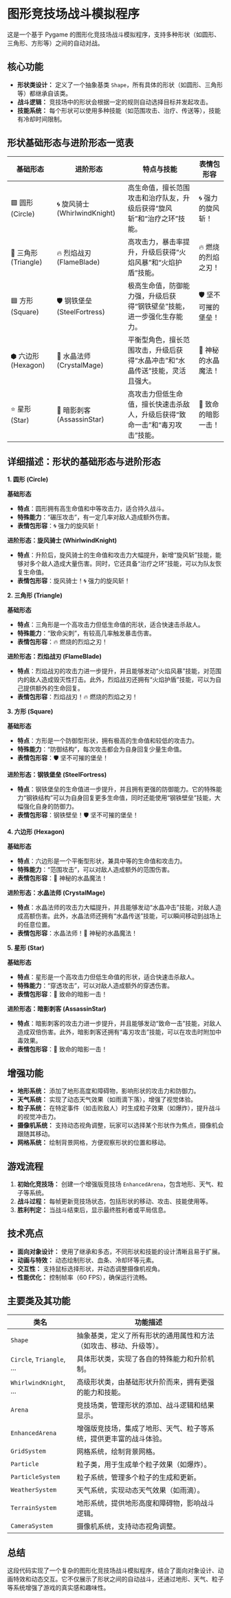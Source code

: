 <h1>图形竞技场战斗模拟程序</h1>

<p>这是一个基于 Pygame 的图形化竞技场战斗模拟程序，支持多种形状（如圆形、三角形、方形等）之间的自动对战。</p>

<h2>核心功能</h2>
<ul>
    <li><strong>形状类设计：</strong> 定义了一个抽象基类 <code>Shape</code>，所有具体的形状（如圆形、三角形等）都继承自该类。</li>
    <li><strong>战斗逻辑：</strong> 竞技场中的形状会根据一定的规则自动选择目标并发起攻击。</li>
    <li><strong>技能系统：</strong> 每个形状可以使用多种技能（如范围攻击、治疗、传送等），技能有冷却时间限制。</li>
</ul>

<section>
    <h2>形状基础形态与进阶形态一览表</h2>
    <table>
        <thead>
            <tr>
                <th>基础形态</th>
                <th>进阶形态</th>
                <th>特点与技能</th>
                <th>表情包形容</th>
            </tr>
        </thead>
        <tbody>
            <tr>
                <td>🟪 圆形 (Circle)</td>
                <td>🌀 旋风骑士 (WhirlwindKnight)</td>
                <td>高生命值，擅长范围攻击和治疗队友，升级后获得“旋风斩”和“治疗之环”技能。</td>
                <td class="emoji">🌀 强力的旋风斩！</td>
            </tr>
            <tr>
                <td>🔺 三角形 (Triangle)</td>
                <td>🔥 烈焰战刃 (FlameBlade)</td>
                <td>高攻击力，暴击率提升，升级后获得“火焰风暴”和“火焰护盾”技能。</td>
                <td class="emoji">🔥 燃烧的烈焰之刃！</td>
            </tr>
            <tr>
                <td>🟦 方形 (Square)</td>
                <td>🛡️ 钢铁堡垒 (SteelFortress)</td>
                <td>极高生命值，防御能力强，升级后获得“钢铁壁垒”技能，进一步强化生存能力。</td>
                <td class="emoji">🛡️ 坚不可摧的堡垒！</td>
            </tr>
            <tr>
                <td>⬢ 六边形 (Hexagon)</td>
                <td>🔮 水晶法师 (CrystalMage)</td>
                <td>平衡型角色，擅长范围攻击，升级后获得“水晶冲击”和“水晶传送”技能，灵活且强大。</td>
                <td class="emoji">🔮 神秘的水晶魔法！</td>
            </tr>
            <tr>
                <td>⭐ 星形 (Star)</td>
                <td>🌟 暗影刺客 (AssassinStar)</td>
                <td>高攻击力但低生命值，擅长快速击杀敌人，升级后获得“致命一击”和“毒刃攻击”技能。</td>
                <td class="emoji">🌟 致命的暗影一击！</td>
            </tr>
        </tbody>
    </table>
</section>

<section>
    <h2>详细描述：形状的基础形态与进阶形态</h2>
    <div class="details">
        <strong>1. 圆形 (Circle)</strong>
        <p><strong>基础形态</strong></p>
        <ul>
            <li><strong>特点</strong>：圆形拥有高生命值和中等攻击力，适合持久战斗。</li>
            <li><strong>特殊能力</strong>：“碾压攻击”，有一定几率对敌人造成额外伤害。</li>
            <li><strong>表情包形容</strong>：🌀 强力的旋风斩！</li>
        </ul>
        <p><strong>进阶形态：旋风骑士 (WhirlwindKnight)</strong></p>
        <ul>
            <li><strong>特点</strong>：升阶后，旋风骑士的生命值和攻击力大幅提升，新增“旋风斩”技能，能够对多个敌人造成大量伤害。同时，它还具备“治疗之环”技能，可以为队友恢复生命值。</li>
            <li><strong>表情包形容</strong>：旋风骑士！🌀 强力的旋风斩！</li>
        </ul>
        <strong>2. 三角形 (Triangle)</strong>
        <p><strong>基础形态</strong></p>
        <ul>
            <li><strong>特点</strong>：三角形是一个高攻击力但低生命值的形状，适合快速击杀敌人。</li>
            <li><strong>特殊能力</strong>：“致命尖刺”，有较高几率触发暴击伤害。</li>
            <li><strong>表情包形容</strong>：🔥 燃烧的烈焰之刃！</li>
        </ul>
        <p><strong>进阶形态：烈焰战刃 (FlameBlade)</strong></p>
        <ul>
            <li><strong>特点</strong>：烈焰战刃的攻击力进一步提升，并且能够发动“火焰风暴”技能，对范围内的敌人造成毁灭性打击。此外，烈焰战刃还拥有“火焰护盾”技能，可以为自己提供额外的生命回复。</li>
            <li><strong>表情包形容</strong>：烈焰战刃！🔥 燃烧的烈焰之刃！</li>
        </ul>
        <strong>3. 方形 (Square)</strong>
        <p><strong>基础形态</strong></p>
        <ul>
            <li><strong>特点</strong>：方形是一个防御型形状，拥有极高的生命值和较低的攻击力。</li>
            <li><strong>特殊能力</strong>：“防御结构”，每次攻击都会为自身回复少量生命值。</li>
            <li><strong>表情包形容</strong>：🛡️ 坚不可摧的堡垒！</li>
        </ul>
        <p><strong>进阶形态：钢铁堡垒 (SteelFortress)</strong></p>
        <ul>
            <li><strong>特点</strong>：钢铁堡垒的生命值进一步提升，并且拥有更强的防御能力。它的特殊能力“钢铁结构”可以为自身回复更多生命值，同时还能使用“钢铁壁垒”技能，大幅强化自身的防御力。</li>
            <li><strong>表情包形容</strong>：钢铁壁垒！🛡️ 坚不可摧的堡垒！</li>
        </ul>
        <strong>4. 六边形 (Hexagon)</strong>
        <p><strong>基础形态</strong></p>
        <ul>
            <li><strong>特点</strong>：六边形是一个平衡型形状，兼具中等的生命值和攻击力。</li>
            <li><strong>特殊能力</strong>：“范围攻击”，可以对敌人造成额外的范围伤害。</li>
            <li><strong>表情包形容</strong>：🔮 神秘的水晶魔法！</li>
        </ul>
        <p><strong>进阶形态：水晶法师 (CrystalMage)</strong></p>
        <ul>
            <li><strong>特点</strong>：水晶法师的攻击力大幅提升，并且能够发动“水晶冲击”技能，对敌人造成高额伤害。此外，水晶法师还拥有“水晶传送”技能，可以瞬间移动到战场上的任意位置。</li>
            <li><strong>表情包形容</strong>：水晶法师！🔮 神秘的水晶魔法！</li>
        </ul>
        <strong>5. 星形 (Star)</strong>
        <p><strong>基础形态</strong></p>
        <ul>
            <li><strong>特点</strong>：星形是一个高攻击力但低生命值的形状，适合快速击杀敌人。</li>
            <li><strong>特殊能力</strong>：“穿透攻击”，可以对敌人造成额外的穿透伤害。</li>
            <li><strong>表情包形容</strong>：🌟 致命的暗影一击！</li>
        </ul>
        <p><strong>进阶形态：暗影刺客 (AssassinStar)</strong></p>
        <ul>
            <li><strong>特点</strong>：暗影刺客的攻击力进一步提升，并且能够发动“致命一击”技能，对敌人造成双倍伤害。此外，暗影刺客还拥有“毒刃攻击”技能，可以在攻击时附加中毒效果。</li>
            <li><strong>表情包形容</strong>：🌟 致命的暗影一击！</li>
        </ul>
    </div>
</section>

</body>
</html>

<h2>增强功能</h2>
<ul>
    <li><strong>地形系统：</strong> 添加了地形高度和障碍物，影响形状的攻击力和防御力。</li>
    <li><strong>天气系统：</strong> 实现了动态天气效果（如雨滴下落），增强了视觉体验。</li>
    <li><strong>粒子系统：</strong> 在特定事件（如击败敌人）时生成粒子效果（如爆炸），提升战斗的视觉冲击力。</li>
    <li><strong>摄像机系统：</strong> 支持动态视角调整，玩家可以选择某个形状作为焦点，摄像机会跟随其移动。</li>
    <li><strong>网格系统：</strong> 绘制背景网格，方便观察形状的位置和移动。</li>
</ul>

<h2>游戏流程</h2>
<ol>
    <li><strong>初始化竞技场：</strong> 创建一个增强版竞技场 <code>EnhancedArena</code>，包含地形、天气、粒子等系统。</li>
    <li><strong>战斗过程：</strong> 每帧更新竞技场状态，包括形状的移动、攻击、技能使用等。</li>
    <li><strong>胜利判定：</strong> 当战斗结束后，显示最终胜利者或平局信息。</li>
</ol>

<h2>技术亮点</h2>
<ul>
    <li><strong>面向对象设计：</strong> 使用了继承和多态，不同形状和技能的设计清晰且易于扩展。</li>
    <li><strong>动画与特效：</strong> 动态绘制形状、血条、冷却环等元素。</li>
    <li><strong>交互性：</strong> 支持鼠标选择形状，并动态调整摄像机视角。</li>
    <li><strong>性能优化：</strong> 控制帧率（60 FPS），确保运行流畅。</li>
</ul>

<h2>主要类及其功能</h2>
<table>
    <thead>
        <tr>
            <th>类名</th>
            <th>功能描述</th>
        </tr>
    </thead>
    <tbody>
        <tr>
            <td><code>Shape</code></td>
            <td>抽象基类，定义了所有形状的通用属性和方法（如攻击、移动、升级等）。</td>
        </tr>
        <tr>
            <td><code>Circle</code>, <code>Triangle</code>, ...</td>
            <td>具体形状类，实现了各自的特殊能力和升阶机制。</td>
        </tr>
        <tr>
            <td><code>WhirlwindKnight</code>, ...</td>
            <td>高级形状类，由基础形状升阶而来，拥有更强的能力和技能。</td>
        </tr>
        <tr>
            <td><code>Arena</code></td>
            <td>竞技场类，管理形状的添加、战斗逻辑和结果显示。</td>
        </tr>
        <tr>
            <td><code>EnhancedArena</code></td>
            <td>增强版竞技场，集成了地形、天气、粒子等系统，提供更丰富的战斗体验。</td>
        </tr>
        <tr>
            <td><code>GridSystem</code></td>
            <td>网格系统，绘制背景网格。</td>
        </tr>
        <tr>
            <td><code>Particle</code></td>
            <td>粒子类，用于生成单个粒子效果（如爆炸）。</td>
        </tr>
        <tr>
            <td><code>ParticleSystem</code></td>
            <td>粒子系统，管理多个粒子的生成和更新。</td>
        </tr>
        <tr>
            <td><code>WeatherSystem</code></td>
            <td>天气系统，实现动态天气效果（如雨滴）。</td>
        </tr>
        <tr>
            <td><code>TerrainSystem</code></td>
            <td>地形系统，提供地形高度和障碍物，影响战斗逻辑。</td>
        </tr>
        <tr>
            <td><code>CameraSystem</code></td>
            <td>摄像机系统，支持动态视角调整。</td>
        </tr>
    </tbody>
</table>

<h2>总结</h2>
<div class="highlight">
    <p>这段代码实现了一个复杂的图形化竞技场战斗模拟程序，结合了面向对象设计、动画特效和动态交互。它不仅展示了形状之间的自动战斗，还通过地形、天气、粒子等系统增强了游戏的真实感和趣味性。</p>
</div>

</body>
</html>
